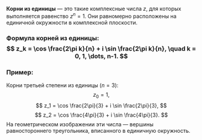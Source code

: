 **Корни из единицы** — это такие комплексные числа $z$, для которых выполняется равенство $z^n = 1$. Они равномерно расположены на единичной окружности в комплексной плоскости.
### Формула корней из единицы: $$ z_k = \cos \frac{2\pi k}{n} + i \sin \frac{2\pi k}{n}, \quad k = 0, 1, \dots, n-1. $$
### Пример: 
Корни третьей степени из единицы ($n = 3$): $$ z_0 = 1, $$ $$ z_1 = \cos \frac{2\pi}{3} + i \sin \frac{2\pi}{3}, $$ $$ z_2 = \cos \frac{4\pi}{3} + i \sin \frac{4\pi}{3}. $$ На геометрическом изображении эти числа — вершины равностороннего треугольника, вписанного в единичную окружность.
